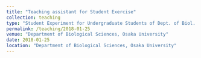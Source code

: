 ```yaml
---
title: "Teaching assistant for Student Exercise"
collection: teaching
type: "Student Experiment for Undergraduate Students of Dept. of Biol. Sci."
permalink: /teaching/2018-01-25
venue: "Department of Biological Sciences, Osaka University"
date: 2018-01-25
location: "Department of Biological Sciences, Osaka University"
---
```

